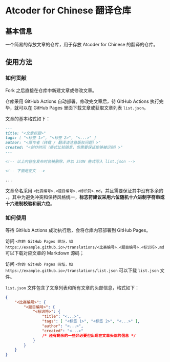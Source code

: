 # Atcoder for Chinese 翻译仓库

## 基本信息

一个简易的存放文章的仓库，用于存放 Atcoder for Chinese 的翻译的仓库。

## 使用方法

### 如何贡献

Fork 之后直接在仓库中新建文章或修改文章。

仓库采用 GitHub Actions 自动部署。修改完文章后，待 GitHub Actions 执行完毕，就可以在 GitHub Pages 里面下载文章或获取文章列表 `list.json`。

文章的基本格式如下：

```markdown
---
title: "<文章标题>"
tags: [ "<标签 1>", "<标签 2>", "<...>" ]
author: "<原作者（转载 / 翻译请注意版权问题）>"
created: "<创作时间（格式比较随意，但需要保证能够被识别）>"
---

<!-- 以上内容在发布时会被删除，并以 JSON 格式写入 list.json -->

<!-- 下面是正文 -->

...
```

文章命名采用 `<比赛编号>.<题目编号>.<标识符>.md`，并且需要保证其中没有多余的 `.`。其中为避免冲突和保持风格统一，**标志符建议采用六位随机十六进制字符串或十六进制校验和前六位**。

### 如何使用

等待 GitHub Actions 成功执行后，会将仓库内容部署到 GitHub Pages。

访问 `<你的 GitHub Pages 网址，如 https://example.github.io>/translations/<比赛编号>.<题目编号>.<标识符>.md` 可以下载对应文章的 Markdown 源码；

访问 `<你的 GitHub Pages 网址，如 https://example.github.io>/translations/list.json` 可以下载 `list.json` 文件。

`list.json` 文件包含了文章列表和所有文章的头部信息，格式如下：

```json
{
    "<比赛编号>": {
        "<题目编号>": {
            "<标识符>": {
                "title": "<...>",
                "tags": [ "<标签 1>", "<标签 2>", "<...>" ],
                "author": "<...>",
                "created": "<...>"
                /* 还有剩余的一些非必要但出现在文章头部的信息 */
            }
        }
    }
}
```
